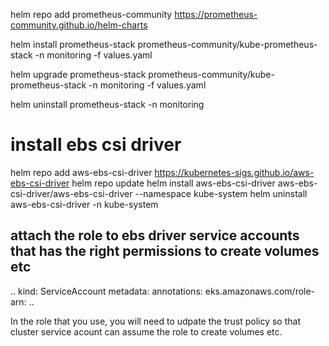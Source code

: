 helm repo add prometheus-community https://prometheus-community.github.io/helm-charts

helm install prometheus-stack prometheus-community/kube-prometheus-stack -n monitoring -f values.yaml

helm upgrade prometheus-stack prometheus-community/kube-prometheus-stack -n monitoring -f values.yaml

helm uninstall prometheus-stack -n monitoring


# install ebs csi driver 
helm repo add aws-ebs-csi-driver https://kubernetes-sigs.github.io/aws-ebs-csi-driver
helm repo update
helm install aws-ebs-csi-driver aws-ebs-csi-driver/aws-ebs-csi-driver --namespace kube-system 
helm uninstall aws-ebs-csi-driver -n kube-system

## attach the role to ebs driver service accounts that has the right permissions to create volumes etc
..
kind: ServiceAccount
metadata:
  annotations:
    eks.amazonaws.com/role-arn: <role-arn-goes-here>
..

In the role that you use, you will need to udpate the trust policy so that cluster service acount can assume the role to create volumes etc.
